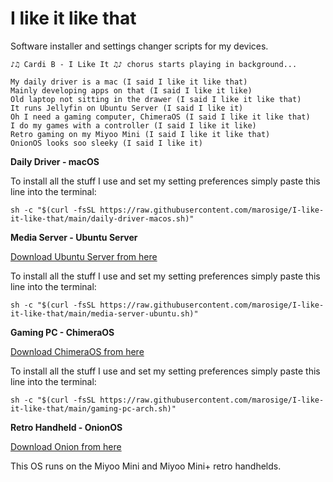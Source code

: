 # I like it like that
Software installer and settings changer scripts for my devices.

    ♪♫ Cardi B - I Like It ♫♪ chorus starts playing in background...

    My daily driver is a mac (I said I like it like that)
    Mainly developing apps on that (I said I like it like)
    Old laptop not sitting in the drawer (I said I like it like that)
    It runs Jellyfin on Ubuntu Server (I said I like it)
    Oh I need a gaming computer, ChimeraOS (I said I like it like that)
    I do my games with a controller (I said I like it like)
    Retro gaming on my Miyoo Mini (I said I like it like that)
    OnionOS looks soo sleeky (I said I like it)

**Daily Driver - macOS**

To install all the stuff I use and set my setting preferences simply paste this line into the terminal:

    sh -c "$(curl -fsSL https://raw.githubusercontent.com/marosige/I-like-it-like-that/main/daily-driver-macos.sh)"

<!--
    Homebrew installs on my mac (I said I like it like that)
    Google Chrome, Spotify and Slack (I said I like it like)
    Android development all the way (I said I like it like that)
    With Studio, GitKraken and what's its name? (I said I like it)
    Oh I need a text editor, Atom (I said I like it like that)
    1Password when I register (I said I like it like)
    Proxy network calls with Charles (I said I like it like that)
    And I also use some apple apps (I said I like it)
    marosige
-->

**Media Server - Ubuntu Server**

[Download Ubuntu Server from here](https://ubuntu.com/download/server)

To install all the stuff I use and set my setting preferences simply paste this line into the terminal:

    sh -c "$(curl -fsSL https://raw.githubusercontent.com/marosige/I-like-it-like-that/main/media-server-ubuntu.sh)"

**Gaming PC - ChimeraOS**

[Download ChimeraOS from here](https://chimeraos.org/download/)

To install all the stuff I use and set my setting preferences simply paste this line into the terminal:

    sh -c "$(curl -fsSL https://raw.githubusercontent.com/marosige/I-like-it-like-that/main/gaming-pc-arch.sh)"

**Retro Handheld - OnionOS**

[Download Onion from here](https://github.com/OnionUI/Onion/releases/tag/v4.1.4)

This OS runs on the Miyoo Mini and Miyoo Mini+ retro handhelds.
